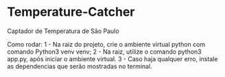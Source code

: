 # Temperature-Catcher
Captador de Temperatura de São Paulo

Como rodar:
1 - Na raiz do projeto, crie o ambiente virtual python com comando Python3 venv venv;
2 - Na raiz, utilize o comando python3 app.py, após iniciar o ambiente virtual.
3 - Caso haja qualquer erro, instale as dependencias que serão mostradas no terminal.

